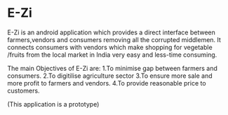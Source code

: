 # E-Zi
E-Zi is an android application which provides a direct interface between farmers,vendors and consumers removing all the corrupted middlemen.
It connects consumers with vendors which make shopping for vegetable /fruits from the local market in India very easy and less-time consuming.

The main Objectives of E-Zi are:
1.To minimise gap between farmers and consumers.
2.To digitilise agriculture sector
3.To ensure more sale and more profit to farmers and vendors.
4.To provide reasonable price to customers.

(This application is a prototype)
